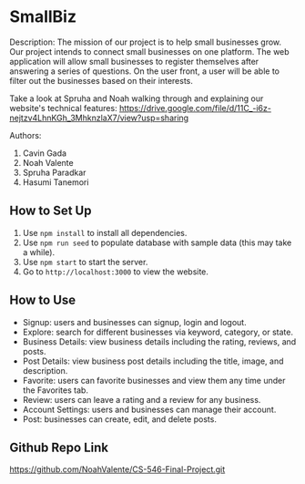# SmallBiz

Description: The mission of our project is to help small businesses grow. Our project intends to connect small businesses on one platform. The web application will allow small businesses to register themselves after answering a series of questions. On the user front, a user will be able to filter out the businesses based on their interests. 

Take a look at Spruha and Noah walking through and explaining our website's technical features: https://drive.google.com/file/d/11C_-i6z-nejtzv4LhnKGh_3MhknzlaX7/view?usp=sharing


Authors:
1. Cavin Gada
2. Noah Valente
3. Spruha Paradkar
4. Hasumi Tanemori

## How to Set Up
1. Use `npm install` to install all dependencies.
2. Use `npm run seed` to populate database with sample data (this may take a while). 
3. Use `npm start` to start the server. 
4. Go to `http://localhost:3000` to view the website.

## How to Use
- Signup: users and businesses can signup, login and logout.
- Explore: search for different businesses via keyword, category, or state.
- Business Details: view business details including the rating, reviews, and posts. 
- Post Details: view business post details including the title, image, and description. 
- Favorite: users can favorite businesses and view them any time under the Favorites tab.
- Review: users can leave a rating and a review for any business. 
- Account Settings: users and businesses can manage their account. 
- Post: businesses can create, edit, and delete posts. 

## Github Repo Link
https://github.com/NoahValente/CS-546-Final-Project.git
